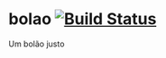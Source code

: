 bolao [![Build Status](https://travis-ci.org/mcorp/bolao.svg)](https://travis-ci.org/mcorp/bolao)
=====

Um bolão justo
